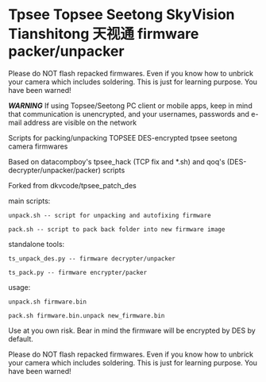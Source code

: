 # Tpsee Topsee Seetong SkyVision Tianshitong 天视通 firmware packer/unpacker

Please do NOT flash repacked firmwares. Even if you know how to unbrick your camera which includes soldering. This is just for learning purpose. You have been warned!

***WARNING*** If using Topsee/Seetong PC client or mobile apps, keep in mind that communication is unencrypted, and your usernames, passwords and e-mail address are visible on the network

Scripts for packing/unpacking TOPSEE DES-encrypted tpsee seetong camera firmwares

Based on datacompboy's tpsee_hack (TCP fix and *.sh) and qoq's (DES-decrypter/unpacker/packer) scripts

Forked from dkvcode/tpsee_patch_des

main scripts:

	unpack.sh -- script for unpacking and autofixing firmware
	
	pack.sh -- script to pack back folder into new firmware image

standalone tools:

	ts_unpack_des.py -- firmware decrypter/unpacker
	
	ts_pack.py -- firmware encrypter/packer

usage: 

	unpack.sh firmware.bin
	
	pack.sh firmware.bin.unpack new_firmware.bin
	

Use at you own risk. Bear in mind the firmware will be encrypted by DES by default.

Please do NOT flash repacked firmwares. Even if you know how to unbrick your camera which includes soldering. This is just for learning purpose. You have been warned!
